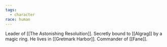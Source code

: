 ```yaml
---
tags:
  - character
race: human
---
```

Leader of [[The Astonishing Resoluition]]. 
Secretly bound to [[Algrag]] by a magic ring.
He lives in [[Gretmark Harbor]].
Commander of [[Fane]].